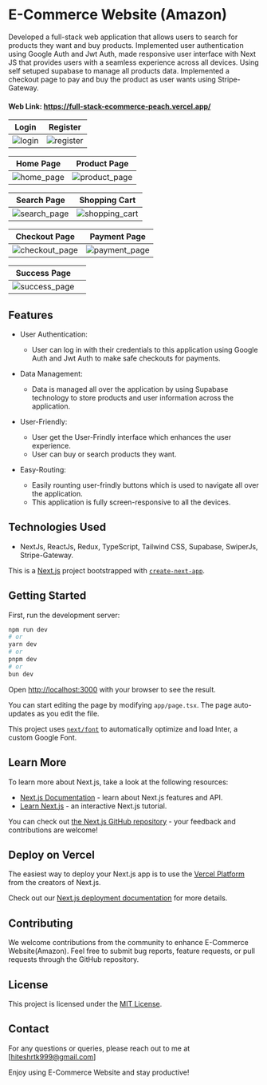 

# E-Commerce Website (Amazon)

Developed a full-stack web application that allows users to search for products they want and buy products. Implemented user authentication using Google Auth and Jwt Auth, made responsive user interface with Next JS that provides users with a seamless experience across all devices. Using self setuped supabase to manage all products data. Implemented a checkout page to pay and buy the product as user wants using Stripe-Gateway.
#### Web Link: https://full-stack-ecommerce-peach.vercel.app/
  
|  Login                              | Register                                |
|-----------------------------------------|-----------------------------------------|
| ![login](https://github.com/user-attachments/assets/bba17d24-d39f-45af-813b-cd35427c3a40) | ![register](https://github.com/user-attachments/assets/652adbd0-3161-4860-9ce2-8421db1af3f1) |

|  Home Page                             | Product Page                               |
|-----------------------------------------|-----------------------------------------|
| ![home_page](https://github.com/user-attachments/assets/92b7ba40-a17b-4738-a0ee-dfcc02038781) | ![product_page](https://github.com/user-attachments/assets/e1fe9685-2350-4329-8241-b154221e278c) |

|  Search Page                            | Shopping Cart                             |
|-----------------------------------------|-----------------------------------------|
| ![search_page](https://github.com/user-attachments/assets/27580e93-d629-468e-8207-77f5c01fd89b) | ![shopping_cart](https://github.com/user-attachments/assets/9f77c6d8-fd67-47cc-bde1-c0b110c47c64) |

|  Checkout Page                            | Payment Page                             |
|-----------------------------------------|-----------------------------------------|
| ![checkout_page](https://github.com/user-attachments/assets/5444bc49-3797-4ad3-82e9-3c1737fa8a95) | ![payment_page](https://github.com/user-attachments/assets/270dfbde-a0b0-4bcb-8c5c-481aa7f1a4de) |

|  Success Page                            |                                |
|-----------------------------------------|-----------------------------------------|
| ![success_page](https://github.com/user-attachments/assets/9f2d67c9-2e47-4aeb-8575-b07a453aa7d0) |  |


## Features

- User Authentication:

  - User can log in with their credentials to this application using Google Auth and Jwt Auth to make safe checkouts for payments.


- Data Management:

  - Data is managed all over the application by using Supabase technology to store products and user information across the application.

- User-Friendly:
  - User get the User-Frindly interface which enhances the user experience.
  - User can buy or search products they want. 
- Easy-Routing:
  - Easily rounting user-frindly buttons which is used to navigate all over the application.
  - This application is fully screen-responsive to all the devices.

## Technologies Used

-  NextJs, ReactJs, Redux, TypeScript, Tailwind CSS, Supabase, SwiperJs, Stripe-Gateway.

This is a [Next.js](https://nextjs.org/) project bootstrapped with [`create-next-app`](https://github.com/vercel/next.js/tree/canary/packages/create-next-app).

## Getting Started

First, run the development server:

```bash
npm run dev
# or
yarn dev
# or
pnpm dev
# or
bun dev
```

Open [http://localhost:3000](http://localhost:3000) with your browser to see the result.

You can start editing the page by modifying `app/page.tsx`. The page auto-updates as you edit the file.

This project uses [`next/font`](https://nextjs.org/docs/basic-features/font-optimization) to automatically optimize and load Inter, a custom Google Font.

## Learn More

To learn more about Next.js, take a look at the following resources:

- [Next.js Documentation](https://nextjs.org/docs) - learn about Next.js features and API.
- [Learn Next.js](https://nextjs.org/learn) - an interactive Next.js tutorial.

You can check out [the Next.js GitHub repository](https://github.com/vercel/next.js/) - your feedback and contributions are welcome!

## Deploy on Vercel

The easiest way to deploy your Next.js app is to use the [Vercel Platform](https://vercel.com/new?utm_medium=default-template&filter=next.js&utm_source=create-next-app&utm_campaign=create-next-app-readme) from the creators of Next.js.

Check out our [Next.js deployment documentation](https://nextjs.org/docs/deployment) for more details.

## Contributing

We welcome contributions from the community to enhance E-Commerce Website(Amazon). Feel free to submit bug reports, feature requests, or pull requests through the GitHub repository.

## License

This project is licensed under the [MIT License](https://opensource.org/licenses/MIT).

## Contact

For any questions or queries, please reach out to me at [hiteshrtk999@gmail.com]

Enjoy using E-Commerce Website and stay productive!
